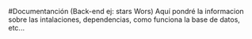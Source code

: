 #Documentanción
(Back-end ej: stars Wors)
Aquí pondré la informacion sobre las intalaciones, dependencias, como funciona la base de datos, etc...

